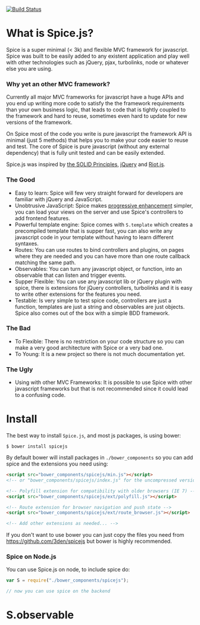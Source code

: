 [![Build Status](https://travis-ci.org/3den/spicejs.svg?branch=master)](https://travis-ci.org/3den/spicejs)

# What is Spice.js?

Spice is a super minimal (< 3k) and flexible MVC framework for javascript. Spice was built to be easily added to any existent application and play well with other technologies such as jQuery, pjax, turbolinks, node or whatever else you are using.

### Why yet an other MVC framework?

Currently all major MVC frameworks for javascript have a huge APIs and you end up writing more code to satisfy the the framework requirements than your own business logic, that leads to code that is tightly coupled to the framework and hard to reuse, sometimes even hard to update for new versions of the framework.

On Spice most of the code you write is pure javascript the framework API is minimal (just 5 methods) that helps you to make your code easier to reuse and test. The core of Spice is pure javascript (without any external dependency) that is fully unit tested and can be easily extended.

Spice.js was inspired by [the SOLID Principles](http://en.wikipedia.org/wiki/SOLID_(object-oriented_design)), [jQuery](http://jquery.com/) and [Riot.js](https://github.com/muut/riotjs).

### The Good

* Easy to learn: Spice will few very straight forward for developers are familiar with jQuery and JavaScript.
* Unobtrusive JavaScript: Spice makes [progressive enhancement](http://en.wikipedia.org/wiki/Progressive_enhancement) simpler, you can load your views on the server and use Spice's controllers to add frontend features.
* Powerful template engine: Spice comes with `S.template` which creates a precompiled template that is supper fast, you can also write any javascript code in your template without having to learn different syntaxes.
* Routes: You can use routes to bind controllers and plugins, on pages where they are needed and you can have more than one route callback matching the same path.
* Observables: You can turn any javascript object, or function, into an observable that can listen and trigger events.
* Supper Flexible: You can use any javascript lib or jQuery plugin with spice, there is extensions for jQuery controllers, turbolinks and it is easy to write other extensions for the features you need.
* Testable: Is very simple to test spice code, controllers are just a function, templates are just a string and observables are just objects. Spice also comes out of the box with a simple BDD framework.

### The Bad

* To Flexible: There is no restriction on your code structure so you can make a very good architecture with Spice or a very bad one.
* To Young: It is a new project so there is not much documentation yet.

### The Ugly

* Using with other MVC Frameworks: It is possible to use Spice with other javascript frameworks but that is not recommended since it could lead to a  confusing code.



# Install

The best way to install `Spice.js`, and most js packages, is using bower:

```
$ bower install spicejs
```

By default bower will install packages in `./bower_components` so you can add spice and the extensions you need using:

```html
<script src="bower_components/spicejs/min.js"></script>
<!-- or "bower_components/spicejs/index.js" for the uncompressed version -->

<!-- Polyfill extension for compatibility with older browsers (IE 7) -->
<script src="bower_components/spicejs/ext/polyfill.js"></script>

<!-- Route extension for browser navigation and push state -->
<script src="bower_components/spicejs/ext/route_browser.js"></script>

<!-- Add other extensions as needed... -->
```

If you don't want to use bower you can just copy the files you need from https://github.com/3den/spicejs but bower is highly recommended.

### Spice on Node.js

You can use Spice.js on node, to include spice do:

```js
var S = require("./bower_components/spicejs");

// now you can use spice on the backend
```

# S.observable
